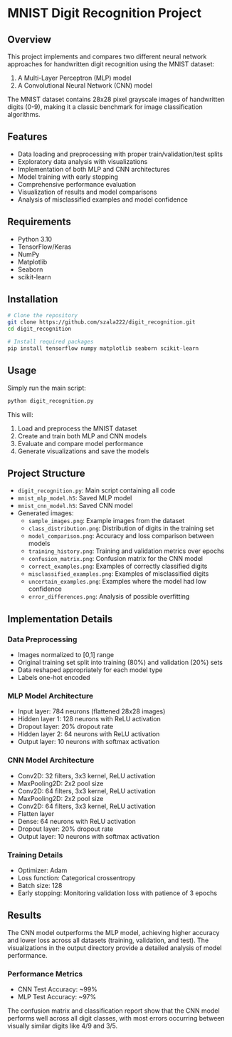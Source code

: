 # MNIST Digit Recognition Project

## Overview
This project implements and compares two different neural network approaches for handwritten digit recognition using the MNIST dataset:
1. A Multi-Layer Perceptron (MLP) model
2. A Convolutional Neural Network (CNN) model

The MNIST dataset contains 28x28 pixel grayscale images of handwritten digits (0-9), making it a classic benchmark for image classification algorithms.

## Features
- Data loading and preprocessing with proper train/validation/test splits
- Exploratory data analysis with visualizations
- Implementation of both MLP and CNN architectures
- Model training with early stopping
- Comprehensive performance evaluation
- Visualization of results and model comparisons
- Analysis of misclassified examples and model confidence

## Requirements
- Python 3.10
- TensorFlow/Keras
- NumPy
- Matplotlib
- Seaborn
- scikit-learn

## Installation
```bash
# Clone the repository
git clone https://github.com/szala222/digit_recognition.git
cd digit_recognition

# Install required packages
pip install tensorflow numpy matplotlib seaborn scikit-learn
```

## Usage
Simply run the main script:
```bash
python digit_recognition.py
```

This will:
1. Load and preprocess the MNIST dataset
2. Create and train both MLP and CNN models
3. Evaluate and compare model performance
4. Generate visualizations and save the models

## Project Structure
- `digit_recognition.py`: Main script containing all code
- `mnist_mlp_model.h5`: Saved MLP model
- `mnist_cnn_model.h5`: Saved CNN model
- Generated images:
  - `sample_images.png`: Example images from the dataset
  - `class_distribution.png`: Distribution of digits in the training set
  - `model_comparison.png`: Accuracy and loss comparison between models
  - `training_history.png`: Training and validation metrics over epochs
  - `confusion_matrix.png`: Confusion matrix for the CNN model
  - `correct_examples.png`: Examples of correctly classified digits
  - `misclassified_examples.png`: Examples of misclassified digits
  - `uncertain_examples.png`: Examples where the model had low confidence
  - `error_differences.png`: Analysis of possible overfitting

## Implementation Details

### Data Preprocessing
- Images normalized to [0,1] range
- Original training set split into training (80%) and validation (20%) sets
- Data reshaped appropriately for each model type
- Labels one-hot encoded

### MLP Model Architecture
- Input layer: 784 neurons (flattened 28x28 images)
- Hidden layer 1: 128 neurons with ReLU activation
- Dropout layer: 20% dropout rate
- Hidden layer 2: 64 neurons with ReLU activation
- Output layer: 10 neurons with softmax activation

### CNN Model Architecture
- Conv2D: 32 filters, 3x3 kernel, ReLU activation
- MaxPooling2D: 2x2 pool size
- Conv2D: 64 filters, 3x3 kernel, ReLU activation
- MaxPooling2D: 2x2 pool size
- Conv2D: 64 filters, 3x3 kernel, ReLU activation
- Flatten layer
- Dense: 64 neurons with ReLU activation
- Dropout layer: 20% dropout rate
- Output layer: 10 neurons with softmax activation

### Training Details
- Optimizer: Adam
- Loss function: Categorical crossentropy
- Batch size: 128
- Early stopping: Monitoring validation loss with patience of 3 epochs

## Results
The CNN model outperforms the MLP model, achieving higher accuracy and lower loss across all datasets (training, validation, and test). The visualizations in the output directory provide a detailed analysis of model performance.

### Performance Metrics
- CNN Test Accuracy: ~99%
- MLP Test Accuracy: ~97%

The confusion matrix and classification report show that the CNN model performs well across all digit classes, with most errors occurring between visually similar digits like 4/9 and 3/5.

